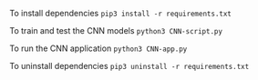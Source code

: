 To install dependencies
```pip3 install -r requirements.txt```

To train and test the CNN models
```python3 CNN-script.py```

To run the CNN application
```python3 CNN-app.py```

To uninstall dependencies
```pip3 uninstall -r requirements.txt```